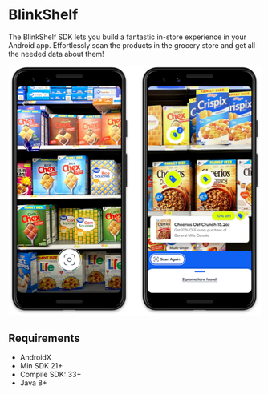 # BlinkShelf


The BlinkShelf SDK lets you build a fantastic in-store experience in your Android app. Effortlessly scan the products in the grocery store and get all the needed data about them!

<p align="center">
    <img src="images/screenshot.png" />
</p>


## Requirements

- AndroidX
- Min SDK 21+
- Compile SDK: 33+
- Java 8+